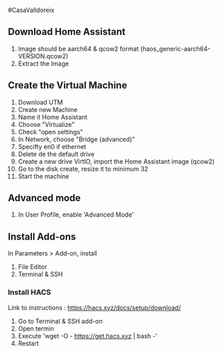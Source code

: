 #CasaValldoreix

## Download Home Assistant

1. Image should be aarch64 & qcow2 format (haos_generic-aarch64-VERSION.qcow2)
2. Extract the Image

## Create the Virtual Machine

1. Download UTM
2. Create new Machine
3. Name it Home Assistant
4. Choose "Virtualize"
5. Check "open settings"
6. In Network, choose "Bridge (advanced)"
7. Specifty en0 if ethernet 
9. Delete de the default drive
10. Create a new drive VirtIO, import the Home Assistant image (qcow2)
11. Go to the disk create, resize it to minimum 32
12. Start the machine

## Advanced mode
1. In User Profile, enable 'Advanced Mode'

## Install Add-ons
In Parameters > Add-on, install
1. File Editor
2. Terminal & SSH

### Install HACS
Link to instructions : https://hacs.xyz/docs/setup/download/
1. Go to Terminal & SSH add-on
2. Open termin
3. Execute 'wget -O - https://get.hacs.xyz | bash -'
4. Restart
